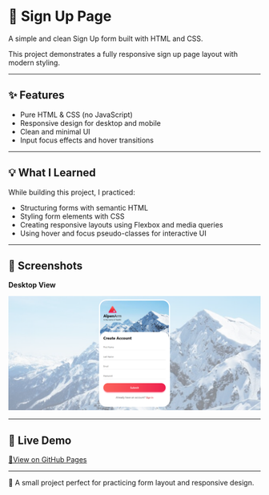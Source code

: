 # 📝 Sign Up Page

A simple and clean Sign Up form built with HTML and CSS.

This project demonstrates a fully responsive sign up page layout with modern styling.

---

## ✨ Features

- Pure HTML & CSS (no JavaScript)
- Responsive design for desktop and mobile
- Clean and minimal UI
- Input focus effects and hover transitions

---

## 💡 What I Learned

While building this project, I practiced:

- Structuring forms with semantic HTML
- Styling form elements with CSS
- Creating responsive layouts using Flexbox and media queries
- Using hover and focus pseudo-classes for interactive UI

---

## 📸 Screenshots

**Desktop View**

![Desktop View](./1.png)

---

## 🚀 Live Demo

[🔗View on GitHub Pages](https://amirhosseinjamalian.github.io/html-css-practices/mini-projects/Create_Account_page_1/)

---

🧠 A small project perfect for practicing form layout and responsive design.
